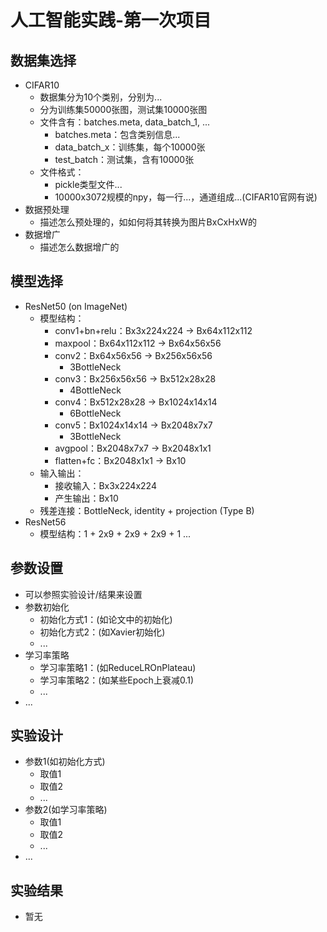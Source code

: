 # 人工智能实践-第一次项目

## 数据集选择

- CIFAR10
  - 数据集分为10个类别，分别为...
  - 分为训练集50000张图，测试集10000张图
  - 文件含有：batches.meta, data_batch_1, ...
    - batches.meta：包含类别信息...
    - data_batch_x：训练集，每个10000张
    - test_batch：测试集，含有10000张
  - 文件格式：
    - pickle类型文件...
    - 10000x3072规模的npy，每一行...，通道组成...(CIFAR10官网有说)
- 数据预处理
  - 描述怎么预处理的，如如何将其转换为图片BxCxHxW的
- 数据增广
  - 描述怎么数据增广的

## 模型选择

- ResNet50 (on ImageNet)
  - 模型结构：
    - conv1+bn+relu：Bx3x224x224 -> Bx64x112x112
    - maxpool：Bx64x112x112 -> Bx64x56x56
    - conv2：Bx64x56x56 -> Bx256x56x56
      - 3BottleNeck
    - conv3：Bx256x56x56 -> Bx512x28x28
      - 4BottleNeck
    - conv4：Bx512x28x28 -> Bx1024x14x14
      - 6BottleNeck
    - conv5：Bx1024x14x14 -> Bx2048x7x7
      - 3BottleNeck
    - avgpool：Bx2048x7x7 -> Bx2048x1x1
    - flatten+fc：Bx2048x1x1 -> Bx10
  - 输入输出：
    - 接收输入：Bx3x224x224
    - 产生输出：Bx10
  - 残差连接：BottleNeck, identity + projection (Type B)
- ResNet56
  - 模型结构：1 + 2x9 + 2x9 + 2x9 + 1 ...

## 参数设置

- 可以参照实验设计/结果来设置
- 参数初始化
  - 初始化方式1：(如论文中的初始化)
  - 初始化方式2：(如Xavier初始化)
  - ...
- 学习率策略
  - 学习率策略1：(如ReduceLROnPlateau)
  - 学习率策略2：(如某些Epoch上衰减0.1)
  - ...
- ...

## 实验设计

- 参数1(如初始化方式)
  - 取值1
  - 取值2
  - ...
- 参数2(如学习率策略)
  - 取值1
  - 取值2
  - ...
- ...

## 实验结果

- 暂无
